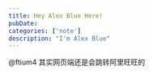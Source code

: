 ```yaml
---
title: Hey Alex Blue Here!
pubDate: 
categories: ['note']
description: "I'm Alex Blue"
---
```


@ftium4 其实网页端还是会跳转阿里旺旺的